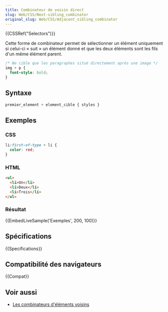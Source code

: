 ```yaml
---
title: Combinateur de voisin direct
slug: Web/CSS/Next-sibling_combinator
original_slug: Web/CSS/Adjacent_sibling_combinator
---
```


{{CSSRef("Selectors")}}

Cette forme de combinateur permet de sélectionner un élément uniquement si celui-ci « suit » un élément donné et que les deux éléments sont les fils d'un même élément parent.

```css
/* Ne cible que les paragraphes situé directement après une image */
img + p {
  font-style: bold;
}
```

## Syntaxe

```css
premier_element + element_cible { styles }
```

## Exemples

### CSS

```css
li:first-of-type + li {
  color: red;
}
```

### HTML

```html
<ul>
  <li>Un</li>
  <li>Deux</li>
  <li>Trois</li>
</ul>
```

### Résultat

{{EmbedLiveSample('Exemples', 200, 100)}}

## Spécifications

{{Specifications}}

## Compatibilité des navigateurs

{{Compat}}

## Voir aussi

- [Les combinateurs d'éléments voisins](/fr/docs/Web/CSS/Sélecteurs_de_voisins_généraux)
